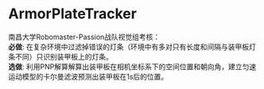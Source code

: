 # ArmorPlateTracker
南昌大学Robomaster-Passion战队视觉组考核：    
**必做**: 在复杂环境中过滤掉错误的灯条（环境中有多对只有长度和间隔与装甲板灯条不同）只识别装甲板上的灯条。  
**选做**: 利用PNP解算解算出装甲板在相机坐标系下的空间位置和朝向角，建立匀速运动模型的卡尔曼滤波预测出装甲板在1s后的位置。
